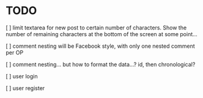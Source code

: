 # TODO

[ ] limit textarea for new post to certain number of characters. Show the number of remaining characters at the bottom of the screen at some point...

[ ] comment nesting will be Facebook style, with only one nested comment per OP

[ ] comment nesting... but how to format the data...? id, then chronological?

[ ] user login

[ ] user register
